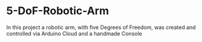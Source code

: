# 5-DoF-Robotic-Arm
In this project a robotic arm, with five Degrees of Freedom, was created and controlled via Arduino Cloud and a handmade Console
